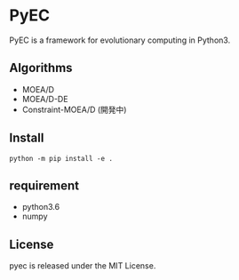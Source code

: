 # PyEC  

PyEC is a framework for evolutionary computing in Python3.  

## Algorithms
* MOEA/D
* MOEA/D-DE
* Constraint-MOEA/D (開発中)

## Install  
    python -m pip install -e .

## requirement  

* python3.6
* numpy

## License  

pyec is released under the MIT License.  
